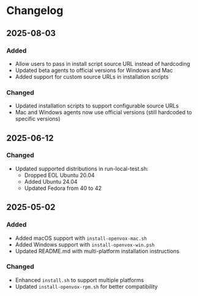 # Changelog

## 2025-08-03

### Added
- Allow users to pass in install script source URL instead of hardcoding
- Updated beta agents to official versions for Windows and Mac
- Added support for custom source URLs in installation scripts

### Changed
- Updated installation scripts to support configurable source URLs
- Mac and Windows agents now use official versions (still hardcoded to specific versions)

## 2025-06-12

### Changed
- Updated supported distributions in run-local-test.sh:
  - Dropped EOL Ubuntu 20.04
  - Added Ubuntu 24.04
  - Updated Fedora from 40 to 42

## 2025-05-02

### Added
- Added macOS support with `install-openvox-mac.sh`
- Added Windows support with `install-openvox-win.psh`
- Updated README.md with multi-platform installation instructions

### Changed
- Enhanced `install.sh` to support multiple platforms
- Updated `install-openvox-rpm.sh` for better compatibility

